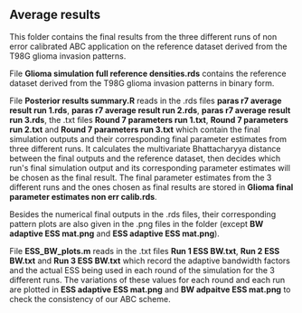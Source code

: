 ## Average results ##
This folder contains the final results from the three different runs of non error calibrated ABC application on the reference dataset derived from the T98G glioma invasion patterns. 

File **Glioma simulation full reference densities.rds** contains the reference dataset derived from the T98G glioma invasion patterns in binary form.

File **Posterior results summary.R** reads in the .rds files **paras r7 average result run 1.rds**, **paras r7 average result run 2.rds**, **paras r7 average result run 3.rds**, the .txt files **Round 7 parameters run 1.txt**, **Round 7 parameters run 2.txt** and **Round 7 parameters run 3.txt** which contain the final simulation outputs and their corresponding final parameter estimates from three different runs. It calculates the multivariate Bhattacharyya distance between the final outputs and the reference dataset, then decides which run's final simulation output and its corresponding parameter estimates will be chosen as the final result. The final parameter estimates from the 3 different runs and the ones chosen as final results are stored in **Glioma final parameter estimates non err calib.rds**.  

Besides the numerical final outputs in the .rds files, their corresponding pattern plots are also given in the .png files in the folder (except **BW adaptive ESS mat.png** and **ESS adaptive ESS mat.png**).   

File **ESS_BW_plots.m** reads in the .txt files **Run 1 ESS BW.txt**, **Run 2 ESS BW.txt** and **Run 3 ESS BW.txt** which record the adaptive bandwidth factors and the actual ESS being used in each round of the simulation for the 3 different runs. The variations of these values for each round and each run are plotted in **ESS adaptive ESS mat.png** and **BW adpaitve ESS mat.png** to check the consistency of our ABC scheme.  

